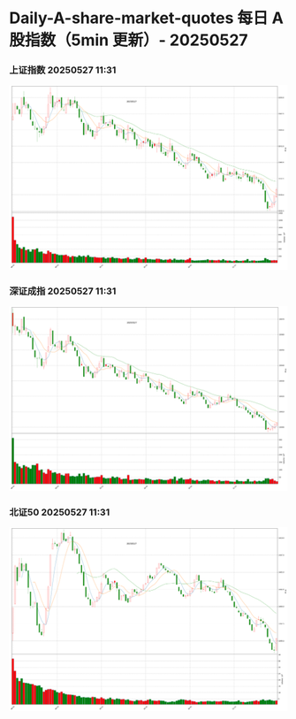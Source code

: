 
# Daily-A-share-market-quotes 每日 A 股指数（5min 更新）- 20250527

### 上证指数 20250527 11:31
![](./fig/2025/5/20250527-sh000001.png)

### 深证成指 20250527 11:31
![](./fig/2025/5/20250527-sz399001.png)

### 北证50 20250527 11:31
![](./fig/2025/5/20250527-bj899050.png)
